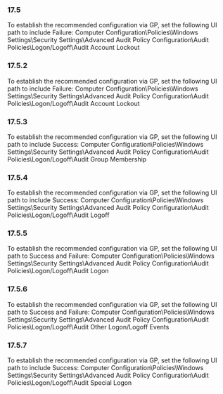 
### 17.5  
To establish the recommended configuration via GP, set the following UI path to include 
Failure: 
Computer Configuration\Policies\Windows Settings\Security Settings\Advanced 
Audit Policy Configuration\Audit Policies\Logon/Logoff\Audit Account Lockout 

### 17.5.2  
To establish the recommended configuration via GP, set the following UI path to include 
Failure: 
Computer Configuration\Policies\Windows Settings\Security Settings\Advanced 
Audit Policy Configuration\Audit Policies\Logon/Logoff\Audit Account Lockout 

### 17.5.3  
To establish the recommended configuration via GP, set the following UI path to include 
Success: 
Computer Configuration\Policies\Windows Settings\Security Settings\Advanced 
Audit Policy Configuration\Audit Policies\Logon/Logoff\Audit Group Membership 

### 17.5.4  
To establish the recommended configuration via GP, set the following UI path to include 
Success: 
Computer Configuration\Policies\Windows Settings\Security Settings\Advanced 
Audit Policy Configuration\Audit Policies\Logon/Logoff\Audit Logoff 

### 17.5.5  
To establish the recommended configuration via GP, set the following UI path to Success 
and Failure: 
Computer Configuration\Policies\Windows Settings\Security Settings\Advanced 
Audit Policy Configuration\Audit Policies\Logon/Logoff\Audit Logon 

### 17.5.6  
To establish the recommended configuration via GP, set the following UI path to Success 
and Failure: 
Computer Configuration\Policies\Windows Settings\Security Settings\Advanced 
Audit Policy Configuration\Audit Policies\Logon/Logoff\Audit Other 
Logon/Logoff Events 

### 17.5.7  
To establish the recommended configuration via GP, set the following UI path to include 
Success: 
Computer Configuration\Policies\Windows Settings\Security Settings\Advanced 
Audit Policy Configuration\Audit Policies\Logon/Logoff\Audit Special Logon 
